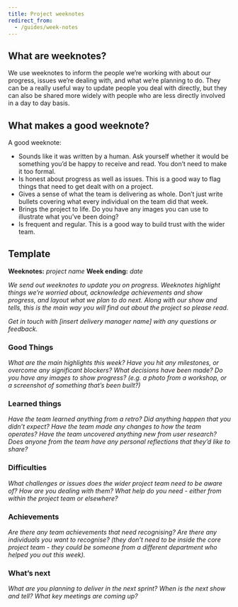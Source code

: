 ```yaml
---
title: Project weeknotes
redirect_from:
  - /guides/week-notes
---
```

## What are weeknotes?

We use weeknotes to inform the people we’re working with about our progress,
issues we’re dealing with, and what we’re planning to do. They can be a really
useful way to update people you deal with directly, but they can also be shared
more widely with people who are less directly involved in a day to day basis.

## What makes a good weeknote?

A good weeknote:

* Sounds like it was written by a human. Ask yourself whether it would be
  something you’d be happy to receive and read. You don’t need to make it too
  formal.
* Is honest about progress as well as issues. This is a good way to flag things
  that need to get dealt with on a project.
* Gives a sense of what the team is delivering as whole. Don’t just write
  bullets covering what every individual on the team did that week.
* Brings the project to life. Do you have any images you can use to illustrate
  what you’ve been doing?
* Is frequent and regular. This is a good way to build trust with the wider
  team.

## Template

**Weeknotes:** *project name* **Week ending:** *date*

*We send out weeknotes to update you on progress. Weeknotes highlight things
we’re worried about, acknowledge achievements and show progress, and layout what
we plan to do next. Along with our show and tells, this is the main way you will
find out about the project so please read.*

*Get in touch with \[insert delivery manager name] with any questions or
feedback.*

### **Good Things**

*What are the main highlights this week?* *Have you hit any milestones, or
overcome any significant blockers?* *What decisions have been made?* *Do you
have any images to show progress? (e.g. a photo from a workshop, or a screenshot
of something that’s been built?)*

### **Learned things**

*Have the team learned anything from a retro?* *Did anything happen that you
didn’t expect?* *Have the team made any changes to how the team operates?* *Have
the team uncovered anything new from user research?* *Does anyone from the team
have any personal reflections that they’d like to share?*

### **Difficulties**

*What challenges or issues does the wider project team need to be aware of?*
*How are you dealing with them?* *What help do you need - either from within the
project team or elsewhere?*

### **Achievements**

*Are there any team achievements that need recognising?* *Are there any
individuals you want to recognise? (they don’t need to be inside the core
project team - they could be someone from a different department who helped you
out this week).*

### **What’s next**

*What are you planning to deliver in the next sprint?* *When is the next show
and tell?* *What key meetings are coming up?*